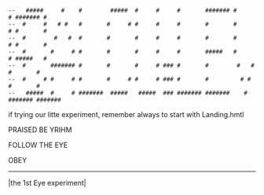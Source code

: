     --   #####     #    #        #####  #     #     #       ####### #     # ####### #       
    --  #     #   # #   #       #     # #     #     #       #       #     # #       #       
    --  #        #   #  #       #       #     #     #       #       #     # #       #       
    --  #       #     # #       #       #     #     #       #####   #     # #####   #       
    --  #       ####### #       #       #     # ### #       #        #   #  #       #       
    --  #     # #     # #       #     # #     # ### #       #         # #   #       #       
    --   #####  #     # #######  #####   #####  ### ####### #######    #    ####### ####### 




if trying our litte experiment, remember always to start with Landing.hmtl


PRAISED BE YRIHM


FOLLOW THE EYE


OBEY

















 ______________________
|the 1st Eye experiment|

